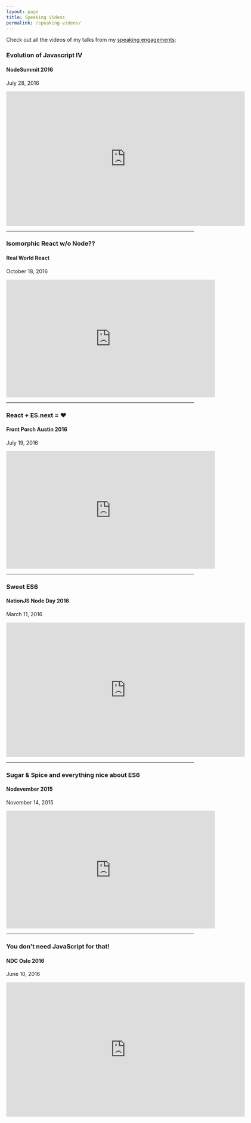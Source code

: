 ```yaml
---
layout: page
title: Speaking Videos
permalink: /speaking-videos/
---
```


Check out all the videos of my talks from my [speaking engagements](/speaking-engagements/):

### Evolution of Javascript IV

#### NodeSummit 2016

July 28, 2016

<iframe src="https://player.vimeo.com/video/180426378?title=0&byline=0&portrait=0" width="640" height="360" frameborder="0" webkitallowfullscreen mozallowfullscreen allowfullscreen></iframe>

----------

### Isomorphic React w/o Node??

#### Real World React

October 18, 2016

<iframe width="560" height="315" src="https://www.youtube.com/embed/_bfZHCSkT3Q" frameborder="0" allowfullscreen></iframe>

----------

### React + ES.next = ♥

#### Front Porch Austin 2016

July 19, 2016

<iframe width="560" height="315" src="https://www.youtube.com/embed/Fs4bJr1b7UU?list=PLQ0rErbcJANon4Dyy32o2EZnhHr-VWqhL" frameborder="0" allowfullscreen></iframe>

----------

### Sweet ES6

#### NationJS Node Day 2016

March 11, 2016

<iframe src="https://player.vimeo.com/video/169948346" width="640" height="360" frameborder="0" webkitallowfullscreen mozallowfullscreen allowfullscreen></iframe>

----------

### Sugar & Spice and everything nice about ES6

#### Nodevember 2015

November 14, 2015

<iframe width="560" height="315" src="https://www.youtube.com/embed/x1BvUqmn8xA" frameborder="0" allowfullscreen></iframe>

----------

### You don't need JavaScript for that!

#### NDC Oslo 2016

June 10, 2016

<iframe src="https://player.vimeo.com/video/171319733" width="640" height="360" frameborder="0" webkitallowfullscreen mozallowfullscreen allowfullscreen></iframe>
